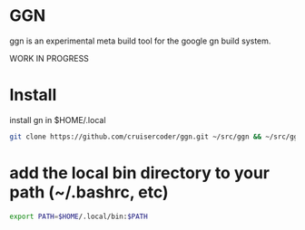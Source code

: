# GGN

ggn is an experimental meta build tool for the google gn build system.

WORK IN PROGRESS

# Install

install gn in $HOME/.local

```bash
git clone https://github.com/cruisercoder/ggn.git ~/src/ggn && ~/src/ggn/install
```

# add the local bin directory to your path (~/.bashrc, etc)

```bash
export PATH=$HOME/.local/bin:$PATH
```

